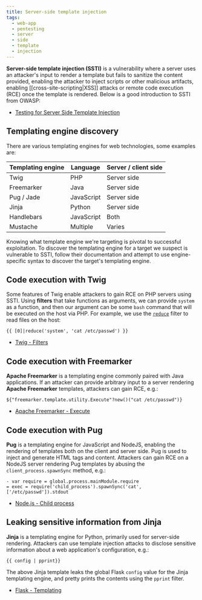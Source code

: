 ```yaml
---
title: Server-side template injection
tags:
  - web-app
  - pentesting
  - server
  - side
  - template
  - injection
---
```


**Server-side template injection (SSTI)** is a vulnerability where a server uses
an attacker's input to render a template but fails to sanitize the content
provided, enabling the attacker to inject scripts or other malicious artifacts,
enabling [[cross-site-scripting|XSS]] attacks or remote code execution (RCE)
once the template is rendered. Below is a good introduction to SSTI from OWASP:

- [Testing for Server Side Template Injection](https://owasp.org/www-project-web-security-testing-guide/v41/4-Web_Application_Security_Testing/07-Input_Validation_Testing/18-Testing_for_Server_Side_Template_Injection)

## Templating engine discovery

There are various templating engines for web technologies, some examples are:

| Templating engine | Language   | Server / client side |
| ----------------- | ---------- | -------------------- |
| Twig              | PHP        | Server side          |
| Freemarker        | Java       | Server side          |
| Pug / Jade        | JavaScript | Server side          |
| Jinja             | Python     | Server side          |
| Handlebars        | JavaScript | Both                 |
| Mustache          | Multiple   | Varies               |

Knowing what template engine we're targeting is pivotal to successful
exploitation. To discover the templating engine for a target we suspect is
vulnerable to SSTI, follow their documentation and attempt to use
engine-specific syntax to discover the target's templating engine.

## Code execution with Twig

Some features of Twig enable attackers to gain RCE on PHP servers using SSTI.
Using **filters** that take functions as arguments, we can provide `system` as a
function, and then our argument can be some `bash` command that will be executed
on the host via PHP. For example, we use the
[`reduce`](https://twig.symfony.com/doc/3.x/filters/reduce.html) filter to read
files on the host:

```twig
{{ [0]|reduce('system', 'cat /etc/passwd') }}
```

- [Twig - Filters](https://twig.symfony.com/doc/2.x/filters/index.html)

## Code execution with Freemarker

**Apache Freemarker** is a templating engine commonly paired with Java
applications. If an attacker can provide arbitrary input to a server rendering
**Apache Freemarker** templates, attackers can gain RCE, e.g.:

```Freemarker
${"freemarker.template.utility.Execute"?new()("cat /etc/passwd")}
```

- [Apache Freemarker - Execute](https://freemarker.apache.org/docs/api/freemarker/template/utility/Execute.html)

## Code execution with Pug

**Pug** is a templating engine for JavaScript and NodeJS, enabling the rendering
of templates both on the client and server side. Pug is used to inject and
generate HTML tags and content. Attackers can gain RCE on a NodeJS server
rendering Pug templates by abusing the `client_process.spawnSync` method, e.g.:

```pug
- var require = global.process.mainModule.require
= exec = require('child_process').spawnSync('cat', ['/etc/passwd']).stdout
```

- [Node.js - Child process](https://nodejs.org/api/child_process.html)

## Leaking sensitive information from Jinja

**Jinja** is a templating engine for Python, primarily used for server-side
rendering. Attackers can use template injection attacks to disclose sensitive
information about a web application's configuration, e.g.:

```Jinja
{{ config | pprint}}
```

The above Jinja template leaks the global Flask `config` value for the Jinja
templating engine, and pretty prints the contents using the `pprint` filter.

- [Flask - Templating](https://flask.palletsprojects.com/en/2.1.x/templating/)
